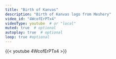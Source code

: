 ```yaml
---
title: "Birth of Kanvas"
description: "Birth of Kanvas logo from Meshery"
video_id: "4WcofErPTx4"
videoType: youtube  # or "local"
muted: true  # optional
autoplay: true  # optional
loop: true #optional
---
```

{{< youtube 4WcofErPTx4 >}}
